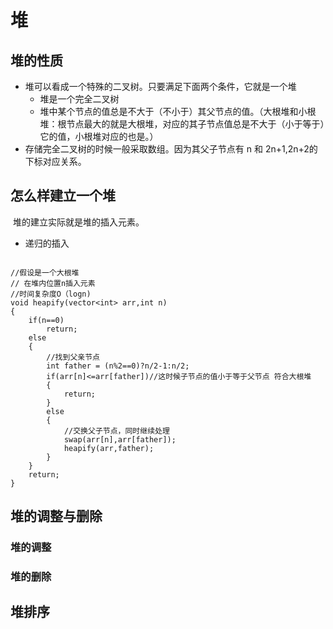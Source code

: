 # 堆

## 堆的性质

- 堆可以看成一个特殊的二叉树。只要满足下面两个条件，它就是一个堆
  - 堆是一个完全二叉树
  - 堆中某个节点的值总是不大于（不小于）其父节点的值。（大根堆和小根堆：根节点最大的就是大根堆，对应的其子节点值总是不大于（小于等于）它的值，小根堆对应的也是。）
- 存储完全二叉树的时候一般采取数组。因为其父子节点有 n 和 2n+1,2n+2的下标对应关系。

## 怎么样建立一个堆

​	堆的建立实际就是堆的插入元素。

- 递归的插入

```

//假设是一个大根堆
// 在堆内位置n插入元素
//时间复杂度O（logn)
void heapify(vector<int> arr,int n)
{
    if(n==0)
        return;
    else 
    {
        //找到父亲节点
        int father = (n%2==0)?n/2-1:n/2;
        if(arr[n]<=arr[father])//这时候子节点的值小于等于父节点 符合大根堆
        {
            return;
        }
        else 
        {
            //交换父子节点，同时继续处理
            swap(arr[n],arr[father]);
            heapify(arr,father);
        }
    }
    return;
}
```



## 堆的调整与删除

### 堆的调整

### 堆的删除

## 堆排序

